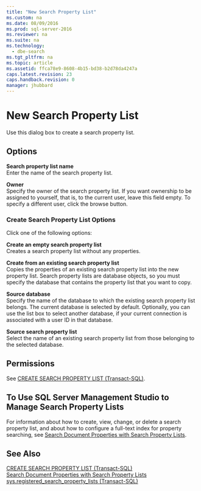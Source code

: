 ```yaml
---
title: "New Search Property List"
ms.custom: na
ms.date: 08/09/2016
ms.prod: sql-server-2016
ms.reviewer: na
ms.suite: na
ms.technology: 
  - dbe-search
ms.tgt_pltfrm: na
ms.topic: article
ms.assetid: ffca78e9-8608-4b15-bd38-b2d78da4247a
caps.latest.revision: 23
caps.handback.revision: 0
manager: jhubbard
---
```

# New Search Property List
Use this dialog box to create a search property list.  
  
## Options  
 **Search property list name**  
 Enter the name of the search property list.  
  
 **Owner**  
 Specify the owner of the search property list. If you want ownership to be assigned to yourself, that is, to the current user, leave this field empty. To specify a different user, click the browse button.  
  
### Create Search Property List Options  
 Click one of the following options:  
  
 **Create an empty search property list**  
 Creates a search property list without any properties.  
  
 **Create from an existing search property list**  
 Copies the properties of an existing search property list into the new property list. Search property lists are database objects, so you must specify the database that contains the property list that you want to copy.  
  
 **Source database**  
 Specify the name of the database to which the existing search property list belongs. The current database is selected by default. Optionally, you can use the list box to select another database, if your current connection is associated with a user ID in that database.  
  
 **Source search property list**  
 Select the name of an existing search property list from those belonging to the selected database.  
  
## Permissions  
 See [CREATE SEARCH PROPERTY LIST (Transact-SQL)](assetId:///5440cbb8-3403-4d27-a2f9-8e1f5a1bc12b).  
  
## To Use SQL Server Management Studio to Manage Search Property Lists  
 For information about how to create, view, change, or delete a search property list, and about how to configure a full-text index for property searching, see [Search Document Properties with Search Property Lists](../../Topics/TopicNameNotContainA/Search-Document-Properties-with-Search-Property-Lists.md).  
  
## See Also  
 [CREATE SEARCH PROPERTY LIST (Transact-SQL)](assetId:///5440cbb8-3403-4d27-a2f9-8e1f5a1bc12b)   
 [Search Document Properties with Search Property Lists](../../Topics/TopicNameNotContainA/Search-Document-Properties-with-Search-Property-Lists.md)   
 [sys.registered_search_property_lists (Transact-SQL)](assetId:///630d4caa-9bea-4cd3-a5b1-01098b0855fc)